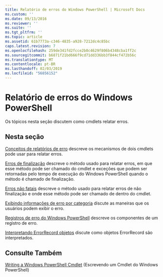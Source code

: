 ```yaml
---
title: Relatório de erros do Windows PowerShell | Microsoft Docs
ms.custom: ''
ms.date: 09/13/2016
ms.reviewer: ''
ms.suite: ''
ms.tgt_pltfrm: ''
ms.topic: article
ms.assetid: 61b7773a-c346-4835-a928-7212dc4c85bc
caps.latest.revision: 7
ms.openlocfilehash: 259de341fd2fcce2b0c4629f806b4348cba1ff2c
ms.sourcegitcommit: b6871f21bd666f9cd71dd336bb3f844cf472b56c
ms.translationtype: MT
ms.contentlocale: pt-BR
ms.lasthandoff: 02/03/2019
ms.locfileid: "56856152"
---
```

# <a name="windows-powershell-error-reporting"></a>Relatório de erros do Windows PowerShell

Os tópicos nesta seção discutem como cmdlets relatar erros.

## <a name="in-this-section"></a>Nesta seção

[Conceitos de relatórios de erro](./error-reporting-concepts.md) descreve os mecanismos de dois cmdlets pode usar para relatar erros.

[Erros de finalização](./terminating-errors.md) descreve o método usado para relatar erros, em que esse método pode ser chamado do cmdlet e exceções que podem ser retornadas pelo tempo de execução do Windows PowerShell quando o método é chamado de finalização.

[Erros não fatais](./non-terminating-errors.md) descreve o método usado para relatar erros de não finalização e onde esse método pode ser chamado de dentro do cmdlet.

[Exibindo informações de erro por categoria](./displaying-error-information.md) discute as maneiras que os usuários podem exibir o erro.

[Registros de erro do Windows PowerShell](./windows-powershell-error-records.md) descreve os componentes de um registro de erro.

[Interpretando ErrorRecord objetos](./interpreting-errorrecord-objects.md) discute como objetos ErrorRecord são interpretados.

## <a name="see-also"></a>Consulte Também

[Writing a Windows PowerShell Cmdlet](./writing-a-windows-powershell-cmdlet.md) (Escrevendo um Cmdlet do Windows PowerShell)
